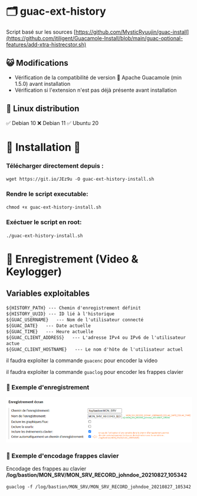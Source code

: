 # 🗂️ guac-ext-history
Script basé sur les sources [https://github.com/MysticRyuujin/guac-install](https://github.com/itiligent/Guacamole-Install/blob/main/guac-optional-features/add-xtra-histrecstor.sh)

## 😺 Modifications
 - Vérification de la compatibilité de version 🥑 Apache Guacamole (min 1.5.0) avant installation
 - Vérification si l'extension n'est pas déjà présente avant installation


## 🐧 Linux distribution 
✅ Debian 10  ❌ Debian 11  ✅ Ubuntu 20

#

# 🏁 Installation 🏁

### Télécharger directement depuis :

`wget https://git.io/JEz9u -O guac-ext-history-install.sh`

### Rendre le script executable:

`chmod +x guac-ext-history-install.sh`

### Exéctuer le script en root:

`./guac-ext-history-install.sh`


# 🛑 Enregistrement (Video & Keylogger)
## Variables exploitables
```
${HISTORY_PATH} --- Chemin d'enregistrement définit
${HISTORY_UUID} --- ID lié à l'historique
${GUAC_USERNAME}   --- Nom de l'utilisateur connecté
${GUAC_DATE}   --- Date actuelle
${GUAC_TIME}   --- Heure actuelle
${GUAC_CLIENT_ADDRESS}   --- L'adresse IPv4 ou IPv6 de l'utilisateur actue
${GUAC_CLIENT_HOSTNAME}   --- Le nom d'hôte de l'utilisateur actuel
```



il faudra exploiter la commande `guacenc` pour encoder la video 

il faudra exploiter la commande `guaclog` pour encoder les frappes clavier

### 🔹 Exemple d'enregistrement
![alt text](https://github.com/zazazouthecat/guac-install/blob/main/images/rec_guac.png?raw=true)

### 🔹 Exemple d'encodage frappes clavier

Encodage des frappes au clavier **/log/bastion/MON_SRV/MON_SRV_RECORD_johndoe_20210827_105342**

`guaclog -f /log/bastion/MON_SRV/MON_SRV_RECORD_johndoe_20210827_105342`

#

```


